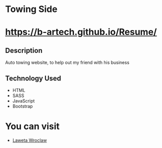 # Towing Side 
# https://b-artech.github.io/Resume/

## Description
Auto towing website, to help out my friend with his business

## Technology Used 

* HTML 
* SASS
* JavaScript
* Bootstrap

# You can visit 
* [Laweta Wroclaw](https://lawetawroclaw.pl/)
